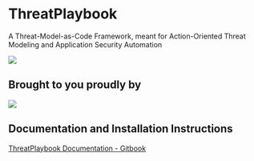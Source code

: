 # ThreatPlaybook
A Threat-Model-as-Code Framework, meant for Action-Oriented Threat Modeling and Application Security Automation

![](tp_logo.png)

## Brought to you proudly by
![](we45logo.jpg)

## Documentation and Installation Instructions
[ThreatPlaybook Documentation - Gitbook](https://we45.gitbook.io/threatplaybook/)
